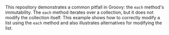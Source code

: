 This repository demonstrates a common pitfall in Groovy: the `each` method's immutability.  The `each` method iterates over a collection, but it does not modify the collection itself. This example shows how to correctly modify a list using the `each` method and also illustrates alternatives for modifying the list.